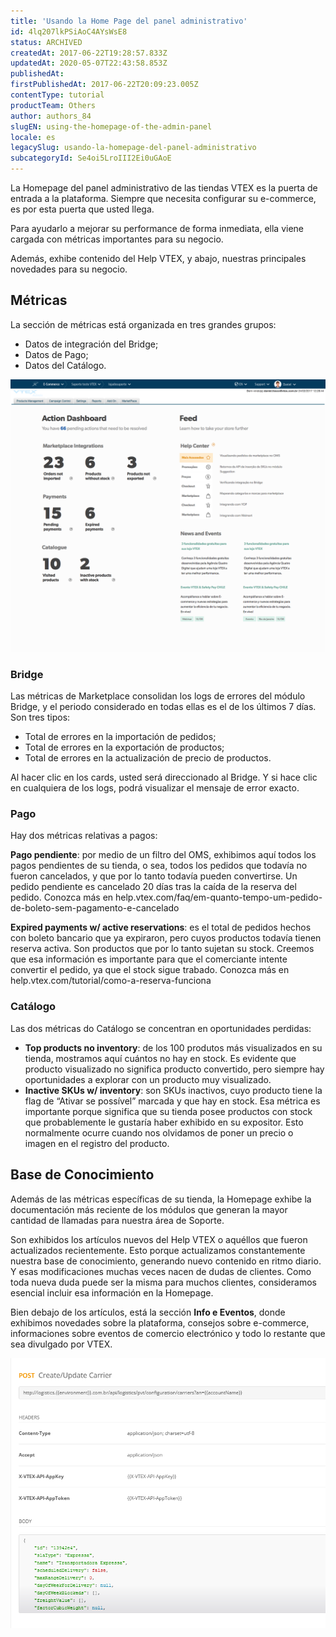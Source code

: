 ```yaml
---
title: 'Usando la Home Page del panel administrativo'
id: 4lq207lkPSiAoC4AYsWsE8
status: ARCHIVED
createdAt: 2017-06-22T19:28:57.833Z
updatedAt: 2020-05-07T22:43:58.853Z
publishedAt: 
firstPublishedAt: 2017-06-22T20:09:23.005Z
contentType: tutorial
productTeam: Others
author: authors_84
slugEN: using-the-homepage-of-the-admin-panel
locale: es
legacySlug: usando-la-homepage-del-panel-administrativo
subcategoryId: Se4oi5LroIII2Ei0uGAoE
---
```


La Homepage del panel administrativo de las tiendas VTEX es la puerta de entrada a la plataforma. Siempre que necesita configurar su e-commerce, es por esta puerta que usted llega. 

Para ayudarlo a mejorar su performance de forma inmediata, ella viene cargada con métricas importantes para su negocio.

Además, exhibe contenido del Help VTEX, y abajo, nuestras principales novedades para su negocio.

## Métricas

La sección de métricas está organizada en tres grandes grupos:
- Datos de integración del Bridge;
- Datos de Pago;
- Datos del Catálogo.

![Action Dashboard](https://raw.githubusercontent.com/vtexdocs/help-center-content/refs/heads/main/docs/es/tutorials/About%20the%20Admin/Admin%20overview/usando-la-homepage-del-panel-administrativo_1.png)

### Bridge

Las métricas de Marketplace consolidan los logs de errores del módulo Bridge, y el periodo considerado en todas ellas es el de los últimos 7 días. Son tres tipos:
- Total de errores en la importación de pedidos;
- Total de errores en la exportación de productos;
- Total de errores en la actualización de precio de productos.

Al hacer clic en los cards, usted será direccionado al Bridge. Y si hace clic en cualquiera de los logs, podrá visualizar el mensaje de error exacto.

### Pago

Hay dos métricas relativas a pagos:

**Pago pendiente**: por medio de un filtro del OMS, exhibimos aquí todos los pagos pendientes de su tienda, o sea, todos los pedidos que todavía no fueron cancelados, y que por lo tanto todavía pueden convertirse. Un pedido pendiente es cancelado 20 días tras la caída de la reserva del pedido.
Conozca más en help.vtex.com/faq/em-quanto-tempo-um-pedido-de-boleto-sem-pagamento-e-cancelado

**Expired payments w/ active reservations**: es el total de pedidos hechos con boleto bancario que ya expiraron, pero cuyos productos todavía tienen reserva activa. Son productos que por lo tanto sujetan su stock.
Creemos que esa información es importante para que el comerciante intente convertir el pedido, ya que el stock sigue trabado.
Conozca más en help.vtex.com/tutorial/como-a-reserva-funciona

### Catálogo

Las dos métricas do Catálogo se concentran en oportunidades perdidas:
- **Top products no inventory**: de los 100 produtos más visualizados en su tienda, mostramos aquí cuántos no hay en stock. Es evidente que producto visualizado no significa producto convertido, pero siempre hay oportunidades a explorar con un producto muy visualizado.
- **Inactive SKUs w/ inventory**: son SKUs inactivos, cuyo producto tiene la flag de “Ativar se possível” marcada y que hay en stock. Esa métrica es importante porque significa que su tienda posee productos con stock que probablemente le gustaría haber exhibido en su expositor. Esto normalmente ocurre cuando nos olvidamos de poner un precio o imagen en el registro del producto.

## Base de Conocimiento

Además de las métricas específicas de su tienda, la Homepage exhibe la documentación más reciente de los módulos que generan la mayor cantidad de llamadas para nuestra área de Soporte.

Son exhibidos los artículos nuevos del Help VTEX o aquéllos que fueron actualizados recientemente. Esto porque actualizamos constantemente nuestra base de conocimiento, generando nuevo contenido en ritmo diario. Y esas modificaciones muchas veces nacen de dudas de clientes. Como toda nueva duda puede ser la misma para muchos clientes, consideramos esencial incluir esa información en la Homepage.

Bien debajo de los artículos, está la sección **Info e Eventos**, donde exhibimos novedades sobre la plataforma, consejos sobre e-commerce, informaciones sobre eventos de comercio electrónico y todo lo restante que sea divulgado por VTEX.

![APIDocs](https://raw.githubusercontent.com/vtexdocs/help-center-content/refs/heads/main/docs/es/tutorials/About%20the%20Admin/Admin%20overview/usando-la-homepage-del-panel-administrativo_2.png)

